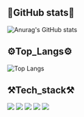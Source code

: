 ## 🔬GitHub stats🔬 ##

![Anurag's GitHub stats](https://github-readme-stats.vercel.app/api?username=jungmyeong96&show_icons=true&theme=tokyonight)

 ## ⚙️Top_Langs⚙ ##
 
![Top Langs](https://github-readme-stats.vercel.app/api/top-langs/?username=YunDongHwan&layout=compact) </br>

 ## ⚒Tech_stack⚒ ##

<img src="https://img.shields.io/badge/seoul-000000?style=flat-square&logo=42&logoColor=white"/> <img src="https://img.shields.io/badge/C_LANG-A8B9CC?style=flat-square&logo=c&logoColor=white"/> 
<img src="https://img.shields.io/badge/C++-00599C?style=flat-square&logo=C%2B%2B&logoColor=white"/> <img src="https://img.shields.io/badge/Python-3776AB?style=flat-square&logo=Python&logoColor=yellow"/> <img src="https://img.shields.io/badge/Slack-503600?style=flat-square&logo=slack&logoColor=blue"/>

<!--
**jungmyeong96/jungmyeong96** is a ✨ _special_ ✨ repository because its `README.md` (this file) appears on your GitHub profile.



Here are some ideas to get you started:

- 🔭 I’m currently working on ...
- 🌱 I’m currently learning ...
- 👯 I’m looking to collaborate on ...
- 🤔 I’m looking for help with ...
- 💬 Ask me about ...
- 📫 How to reach me: ...
- 😄 Pronouns: ...
- ⚡ Fun fact: ...
-->
